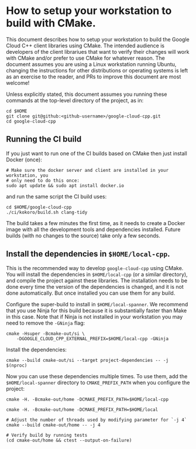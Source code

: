 # How to setup your workstation to build with CMake.

This document describes how to setup your workstation to build the Google Cloud
C++ client libraries using CMake. The intended audience is developers of the
client librariues that want to verify their changes will work with CMake and/or
prefer to use CMake for whatever reason. The document assumes you are using a
Linux workstation running Ubuntu, changing the instructions for other
distributions or operating systems is left as an exercise to the reader, and
PRs to improve this document are most welcome!

Unless explicitly stated, this document assumes you running these commands at
the top-level directory of the project, as in:

```console
cd $HOME
git clone git@github:<github-username>/google-cloud-cpp.git
cd google-cloud-cpp
```

## Running the CI build

If you just want to run one of the CI builds based on CMake then just install
Docker (once):

```console
# Make sure the docker server and client are installed in your workstation, you
# only need to do this once:
sudo apt update && sudo apt install docker.io
```

and run the same script the CI build uses:

```console
cd $HOME/google-cloud-cpp
./ci/kokoro/build.sh clang-tidy
```

The build takes a few minutes the first time, as it needs to create a Docker
image with all the development tools and dependencies installed. Future builds
(with no changes to the source) take only a few seconds.

## Install the dependencies in `$HOME/local-cpp`.

This is the recommended way to develop `google-cloud-cpp` using CMake. You will
install the dependencies in `$HOME/local-cpp` (or a similar directory), and
compile the project against these libraries. The installation needs to be done
every time the version of the dependencies is changed, and it is not done
automatically. But once installed you can use them for any build.


Configure the super-build to install in `$HOME/local-spanner`. We recommend that
you use Ninja for this build because it is substantially faster than Make in
this case. Note that if Ninja is not installed in your workstation you may need
to remove the `-GNinja` flag:

```console
cmake -Hsuper -Bcmake-out/si \
    -DGOOGLE_CLOUD_CPP_EXTERNAL_PREFIX=$HOME/local-cpp -GNinja
```

Install the dependencies:

```console
cmake --build cmake-out/si --target project-dependencies -- -j $(nproc)
```

Now you can use these dependencies multiple times. To use them, add the
`$HOME/local-spanner` directory to `CMAKE_PREFIX_PATH` when you configure the
project:

```console
cmake -H. -Bcmake-out/home -DCMAKE_PREFIX_PATH=$HOME/local-cpp
```

```console
cmake -H. -Bcmake-out/home -DCMAKE_PREFIX_PATH=$HOME/local

# Adjust the number of threads used by modifying parameter for `-j 4`
cmake --build cmake-out/home -- -j 4

# Verify build by running tests
(cd cmake-out/home && ctest --output-on-failure)
```
